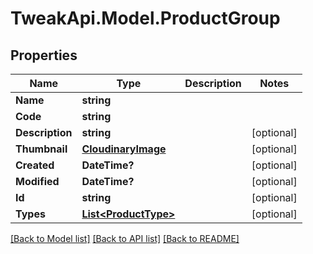 # TweakApi.Model.ProductGroup
## Properties

Name | Type | Description | Notes
------------ | ------------- | ------------- | -------------
**Name** | **string** |  | 
**Code** | **string** |  | 
**Description** | **string** |  | [optional] 
**Thumbnail** | [**CloudinaryImage**](CloudinaryImage.md) |  | [optional] 
**Created** | **DateTime?** |  | [optional] 
**Modified** | **DateTime?** |  | [optional] 
**Id** | **string** |  | [optional] 
**Types** | [**List&lt;ProductType&gt;**](ProductType.md) |  | [optional] 

[[Back to Model list]](../README.md#documentation-for-models) [[Back to API list]](../README.md#documentation-for-api-endpoints) [[Back to README]](../README.md)

